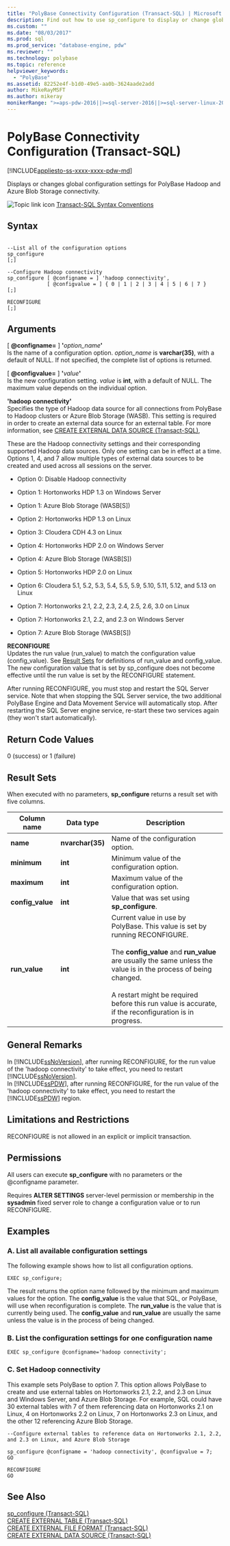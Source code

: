 ```yaml
---
title: "PolyBase Connectivity Configuration (Transact-SQL) | Microsoft Docs"
description: Find out how to use sp_configure to display or change global configuration settings for PolyBase Hadoop and Azure Blob Storage connectivity.
ms.custom: ""
ms.date: "08/03/2017"
ms.prod: sql
ms.prod_service: "database-engine, pdw"
ms.reviewer: ""
ms.technology: polybase
ms.topic: reference
helpviewer_keywords: 
  - "PolyBase"
ms.assetid: 82252e4f-b1d0-49e5-aa0b-3624aade2add
author: MikeRayMSFT
ms.author: mikeray
monikerRange: ">=aps-pdw-2016||>=sql-server-2016||>=sql-server-linux-2017"
---
```

# PolyBase Connectivity Configuration (Transact-SQL)
[!INCLUDE[appliesto-ss-xxxx-xxxx-pdw-md](../../includes/appliesto-ss-xxxx-xxxx-pdw-md.md)]

  Displays or changes global configuration settings for PolyBase Hadoop and Azure Blob Storage connectivity.
  
 ![Topic link icon](../../database-engine/configure-windows/media/topic-link.gif "Topic link icon") [Transact-SQL Syntax Conventions](../../t-sql/language-elements/transact-sql-syntax-conventions-transact-sql.md)  
  
## Syntax  
  
```  
  
--List all of the configuration options  
sp_configure  
[;]  
  
--Configure Hadoop connectivity  
sp_configure [ @configname = ] 'hadoop connectivity',  
             [ @configvalue = ] { 0 | 1 | 2 | 3 | 4 | 5 | 6 | 7 }  
[;]  
  
RECONFIGURE  
[;]  
```  
  
## Arguments  
 [ **@configname=** ] **'**_option\_name_**'**  
 Is the name of a configuration option. *option_name* is **varchar(35)**, with a default of NULL. If not specified, the complete list of options is returned.  
  
 [ **@configvalue=** ] **'**_value_**'**  
 Is the new configuration setting. *value* is **int**, with a default of NULL. The maximum value depends on the individual option.  
  
 **'hadoop connectivity'**  
 Specifies the type of Hadoop data source for all connections from PolyBase to Hadoop clusters or Azure Blob Storage (WASB). This setting is required in order to create an external data source for an external table. For more information, see [CREATE EXTERNAL DATA SOURCE (Transact-SQL)](../../t-sql/statements/create-external-data-source-transact-sql.md),  
  
 These are the Hadoop connectivity settings and their corresponding supported Hadoop data sources. Only one setting can be in effect at a time. Options 1, 4, and 7 allow multiple types of external data sources to be created and used across all sessions on the server.  
  
-   Option 0: Disable Hadoop connectivity  
  
-   Option 1: Hortonworks HDP 1.3 on Windows Server  
  
-   Option 1: Azure Blob Storage (WASB[S])  
  
-   Option 2: Hortonworks HDP 1.3 on Linux  
  
-   Option 3: Cloudera CDH 4.3 on Linux  
  
-   Option 4: Hortonworks HDP 2.0 on Windows Server  
  
-   Option 4: Azure Blob Storage (WASB[S])  
  
-   Option 5: Hortonworks HDP 2.0 on Linux  
  
-   Option 6: Cloudera 5.1, 5.2, 5.3, 5.4, 5.5, 5.9, 5.10, 5.11, 5.12, and 5.13 on Linux  
  
-   Option 7: Hortonworks 2.1, 2.2, 2.3, 2.4, 2.5, 2.6, 3.0 on Linux  
  
-   Option 7: Hortonworks 2.1, 2.2, and 2.3 on Windows Server  
  
-   Option 7: Azure Blob Storage (WASB[S])  
  
 **RECONFIGURE**  
 Updates the run value (run_value) to match the configuration value (config_value). See [Result Sets](#ResultSets) for definitions of run_value and config_value. The new configuration value that is set by sp_configure does not become effective until the run value is set by the RECONFIGURE statement.  
  
 After running RECONFIGURE, you must stop and restart the SQL Server service. Note that when stopping the SQL Server service, the two additional PolyBase Engine and Data Movement Service will automatically stop. After restarting the SQL Server engine service, re-start these two services again (they won't start automatically).  
  
## Return Code Values  
 0 (success) or 1 (failure)  
  
##  <a name="ResultSets"></a> Result Sets  
 When executed with no parameters, **sp_configure** returns a result set with five columns.  
  
|Column name|Data type|Description|  
|-----------------|---------------|-----------------|  
|**name**|**nvarchar(35)**|Name of the configuration option.|  
|**minimum**|**int**|Minimum value of the configuration option.|  
|**maximum**|**int**|Maximum value of the configuration option.|  
|**config_value**|**int**|Value that was set using **sp_configure**.|  
|**run_value**|**int**|Current value in use by PolyBase. This value is set by running RECONFIGURE.<br /><br /> The **config_value** and **run_value** are usually the same unless the value is in the process of being changed.<br /><br /> A restart might be required before this run value is accurate, if the reconfiguration is in progress.|  
  
## General Remarks  
 In [!INCLUDE[ssNoVersion](../../includes/ssnoversion-md.md)], after running RECONFIGURE, for the run value of the 'hadoop connectivity' to take effect, you need to restart [!INCLUDE[ssNoVersion](../../includes/ssnoversion-md.md)].  
In [!INCLUDE[ssPDW](../../includes/sspdw-md.md)], after running RECONFIGURE, for the run value of the 'hadoop connectivity' to take effect, you need to restart the [!INCLUDE[ssPDW](../../includes/sspdw-md.md)] region.  
  
## Limitations and Restrictions  
 RECONFIGURE is not allowed in an explicit or implicit transaction.  
  
## Permissions  
 All users can execute **sp_configure** with no parameters or the @configname parameter.  
  
 Requires **ALTER SETTINGS** server-level permission or membership in the **sysadmin** fixed server role to change a configuration value or to run RECONFIGURE.  
  
## Examples  
  
### A. List all available configuration settings  
 The following example shows how to list all configuration options.  
  
```  
EXEC sp_configure;  
```  
  
 The result returns the option name followed by the minimum and maximum values for the option. The **config_value** is the value that SQL, or PolyBase, will use when reconfiguration is complete. The **run_value** is the value that is currently being used. The **config_value** and **run_value** are usually the same unless the value is in the process of being changed.  
  
### B. List the configuration settings for one configuration name  
  
```  
EXEC sp_configure @configname='hadoop connectivity';  
```  
  
### C. Set Hadoop connectivity  
 This example sets PolyBase to option 7. This option allows PolyBase to create and use external tables on Hortonworks 2.1, 2.2, and 2.3 on Linux and Windows Server, and Azure Blob Storage. For example, SQL could have 30 external tables with 7 of them referencing data on Hortonworks 2.1 on Linux, 4 on Hortonworks 2.2 on Linux, 7 on Hortonworks 2.3 on Linux, and the other 12 referencing Azure Blob Storage.  
  
```  
--Configure external tables to reference data on Hortonworks 2.1, 2.2, and 2.3 on Linux, and Azure Blob Storage  
  
sp_configure @configname = 'hadoop connectivity', @configvalue = 7;  
GO  
  
RECONFIGURE  
GO  
```  
  
## See Also  
 [sp_configure &#40;Transact-SQL&#41;](../../relational-databases/system-stored-procedures/sp-configure-transact-sql.md)   
 [CREATE EXTERNAL TABLE &#40;Transact-SQL&#41;](../../t-sql/statements/create-external-table-transact-sql.md)   
 [CREATE EXTERNAL FILE FORMAT &#40;Transact-SQL&#41;](../../t-sql/statements/create-external-file-format-transact-sql.md)   
 [CREATE EXTERNAL DATA SOURCE &#40;Transact-SQL&#41;](../../t-sql/statements/create-external-data-source-transact-sql.md)  
  
  
